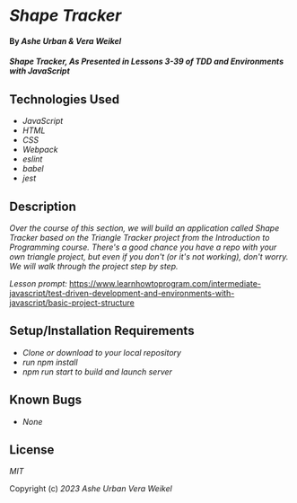 # _Shape Tracker_

#### By _Ashe Urban & Vera Weikel_

#### _Shape Tracker, As Presented in Lessons 3-39 of TDD and Environments with JavaScript_

## Technologies Used

- _JavaScript_
- _HTML_
- _CSS_
- _Webpack_
- _eslint_
- _babel_
- _jest_


## Description

_Over the course of this section, we will build an application called Shape Tracker based on the Triangle Tracker project from the Introduction to Programming course. There's a good chance you have a repo with your own triangle project, but even if you don't (or it's not working), don't worry. We will walk through the project step by step._

_Lesson prompt:_ https://www.learnhowtoprogram.com/intermediate-javascript/test-driven-development-and-environments-with-javascript/basic-project-structure

## Setup/Installation Requirements

- _Clone or download to your local repository_
- _run npm install_
- _npm run start to build and launch server_

## Known Bugs

- _None_

## License

_MIT_

Copyright (c) _2023_ _Ashe Urban_ _Vera Weikel_
